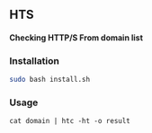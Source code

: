 ## HTS
#### Checking HTTP/S From domain list

### Installation 
```bash 
sudo bash install.sh

```


### Usage
```
cat domain | htc -ht -o result
```

